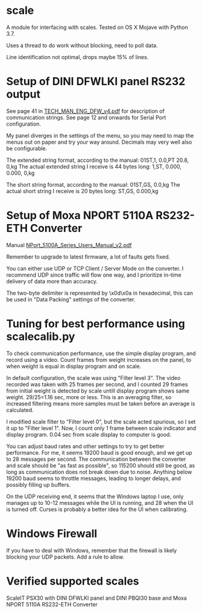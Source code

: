# scale

A module for interfacing with scales. Tested on OS X Mojave with Python 3.7.

Uses a thread to do work without blocking, need to poll data.

Line identification not optimal, drops maybe 15% of lines.

# Setup of DINI DFWLKI panel RS232 output
See page 41 in [TECH_MAN_ENG_DFW_v4.pdf](http://www.diniargeo.by/Downloads/INDIKATORY/Series_DFW/TECH_MAN_ENG_DFW_v4.pdf) for description of communication strings. See page 12 and onwards for Serial Port configuration.

My panel diverges in the settings of the menu, so you may need to map the menus out on paper and try your way around. Decimals may very well also be configurable.

The extended string format, according to the manual:
01ST,1, 0.0,PT 20.8, 0,kg<CR><LF>
The actual extended string I receive is 44 bytes long:
1,ST,     0.000,       0.000,         0,kg<CR><LF>

The short string format, according to the manual:
01ST,GS, 0.0,kg<CR><LF>
The actual short string I receive is 20 bytes long:
ST,GS,   0.000,kg<CR><LF>

# Setup of Moxa NPORT 5110A RS232-ETH Converter
Manual [NPort_5100A_Series_Users_Manual_v2.pdf](http://support.elmark.com.pl/moxa/products/Serwery_portow_szeregowych/NPort_P5150A/manual/NPort_5100A_Series_Users_Manual_v2.pdf) 

Remember to upgrade to latest firmware, a lot of faults gets fixed.

You can either use UDP or TCP Client / Server Mode on the converter. I recommend UDP since traffic will flow one way, and I prioritize in-time delivery of data more than accuracy.

The <CR><LF> two-byte delimiter is represented by \x0d\x0a in hexadecimal, this can be used in "Data Packing" settings of the converter.

# Tuning for best performance using scalecalib.py
To check communication performance, use the simple display program, and record using a video. Count frames from weight increases on the panel, to when weight is equal in display program and on scale.


In default configuration, the scale was using "Filter level 3". The video recorded was taken with 25 frames per second, and I counted 29 frames from initial weight is detected by scale untill display program shows same weight. 29/25=1.16 sec, more or less. This is an averaging filter, so increased filtering means more samples must be taken before an average is calculated.

I modified scale filter to "Filter level 0", but the scale acted spurious, so I set it up to "Filter level 1". Now, I count only 1 frame between scale indicator and display program. 0.04 sec from scale display to computer is good.

You can adjust baud rates and other settings to try to get better performance. For me, it seems 19200 baud is good enough, and we get up to 28 messages per second. The communication between the converter and scale should be "as fast as possible", so 115200 should still be good, as long as communication does not break down due to noise. Anything below 19200 baud seems to throttle messages, leading to longer delays, and possibly filling up buffers.

On the UDP receiving end, it seems that the Windows laptop I use, only manages up to 10-12 messages while the UI is running, and 28 when the UI is turned off. Curses is probably a better idea for the UI when calibrating.

# Windows Firewall
If you have to deal with Windows, remember that the firewall is likely blocking your UDP packets. Add a rule to allow.

# Verified supported scales
ScaleIT PSX30 with DINI DFWLKI panel and DINI PBQI30 base and Moxa NPORT 5110A RS232-ETH Converter
